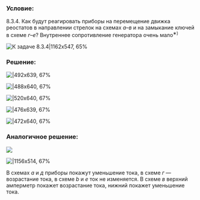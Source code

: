 ###  Условие:

$8.3.4.$ Как будут реагировать приборы на перемещение движка реостатов в направлении стрелок на схемах $а–в$ и на замыкание ключей в схеме $г–е$? Внутреннее сопротивление генератора очень мало$^{∗)}$

![К задаче $8.3.4$|1162x547, 65%](../../img/8.3.4/8.3.4.png)

###  Решение:

![|492x639, 67%](../../img/8.3.4/834-1.png)

![|488x640, 67%](../../img/8.3.4/834-2.png)

![|520x640, 67%](../../img/8.3.4/834-3.png)

![|476x639, 67%](../../img/8.3.4/834-4.png)

![|472x640, 67%](../../img/8.3.4/834-5.png)

###  Аналогичное решение:

![](https://www.youtube.com/embed/5fdISDOfs3Y?t=1213)

![|1156x514, 67%](../../img/8.3.4/1.png)

В схемах $а$ и $д$ приборы покажут уменьшение тока, в схеме $г$ — возрастание тока, в схеме $b$ и $е$ ток не изменяется. В схеме $в$ верхний амперметр покажет возрастание тока, нижний покажет уменьшение тока.
